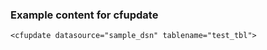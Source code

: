 ### Example content for cfupdate
```luceescript
<cfupdate datasource="sample_dsn" tablename="test_tbl">
```